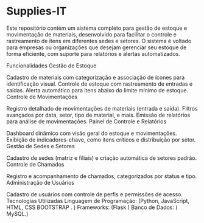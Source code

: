 # Supplies-IT
Este repositório contém um sistema completo para gestão de estoque e movimentação de materiais, desenvolvido para facilitar o controle e rastreamento de itens em diferentes sedes e setores. O sistema é voltado para empresas ou organizações que desejam gerenciar seu estoque de forma eficiente, com suporte para relatórios e alertas automatizados.

Funcionalidades
Gestão de Estoque

Cadastro de materiais com categorização e associação de ícones para identificação visual.
Controle de estoque com rastreamento de entradas e saídas.
Alerta automático para itens abaixo do limite mínimo de estoque.
Controle de Movimentações

Registro detalhado de movimentações de materiais (entrada e saída).
Filtros avançados por data, setor, tipo de material, e mais.
Emissão de relatórios para análise de movimentações.
Painel de Controle e Relatórios

Dashboard dinâmico com visão geral do estoque e movimentações.
Exibição de indicadores-chave, como itens críticos e distribuição por setor.
Gestão de Sedes e Setores

Cadastro de sedes (matriz e filiais) e criação automática de setores padrão.
Controle de Chamados

Registro e acompanhamento de chamados, categorizados por status e tipo.
Administração de Usuários

Cadastro de usuários com controle de perfis e permissões de acesso.
Tecnologias Utilizadas
Linguagem de Programação: (Python, JavaScript, HTML, CSS BOOTSTRAP . )
Frameworks: (Flask.)
Banco de Dados: ( MySQL.)
